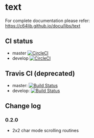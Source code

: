 # text
For complete documentation please refer: 
https://c64lib.github.io/docu/libs/text

## CI status
* master [![CircleCI](https://circleci.com/gh/c64lib/text/tree/master.svg?style=svg)](https://circleci.com/gh/c64lib/text/tree/master)
* develop [![CircleCI](https://circleci.com/gh/c64lib/text/tree/develop.svg?style=svg)](https://circleci.com/gh/c64lib/text/tree/develop)
## Travis CI (deprecated)
* master: [![Build Status](https://travis-ci.org/c64lib/text.svg?branch=master)](https://travis-ci.org/c64lib/text)
* develop: [![Build Status](https://travis-ci.org/c64lib/text.svg?branch=develop)](https://travis-ci.org/c64lib/text)
## Change log
### 0.2.0
* 2x2 char mode scrolling routines

